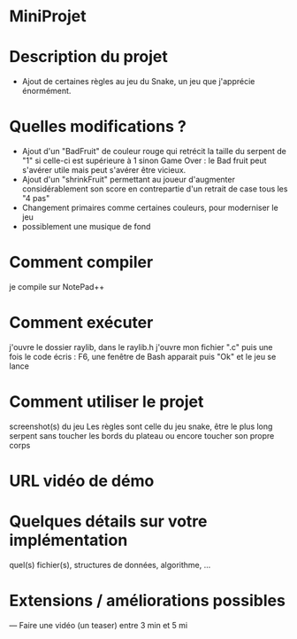 # MiniProjet
# Description du projet
- Ajout de certaines règles au jeu du Snake, un jeu que j'apprécie énormément.
# Quelles modifications ?
- Ajout d'un "BadFruit" de couleur rouge qui retrécit la taille du serpent de "1" si celle-ci est supérieure à 1 sinon Game Over : le Bad fruit peut s'avérer utile mais peut s'avérer être vicieux. 
- Ajout d'un "shrinkFruit" permettant au joueur d'augmenter considérablement son score en contrepartie d'un retrait de case tous les "4 pas"
- Changement primaires comme certaines couleurs, pour moderniser le jeu
- possiblement une musique de fond
# Comment compiler
je compile sur NotePad++
# Comment exécuter
j'ouvre le dossier raylib, dans le raylib.h j'ouvre mon fichier ".c" puis une fois le code écris : F6, une fenêtre de Bash apparait puis "Ok" et le jeu se lance 
# Comment utiliser le projet
screenshot(s) du jeu
Les règles sont celle du jeu snake, être le plus long serpent sans toucher les bords du plateau ou encore toucher son propre corps
# URL vidéo de démo
# Quelques détails sur votre implémentation
quel(s) fichier(s), structures de données, algorithme, ...
# Extensions / améliorations possibles
— Faire une vidéo (un teaser) entre 3 min et 5 mi
